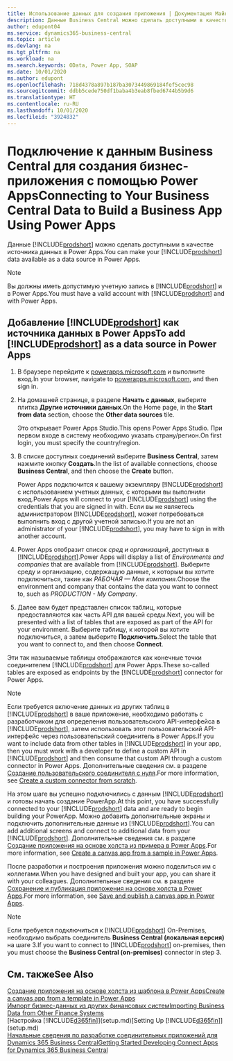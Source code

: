 ```yaml
---
title: Использование данных для создания приложения | Документация Майкрософт
description: Данные Business Central можно сделать доступными в качестве источника данных и указать URL-адрес OData ваших веб-служб для создания бизнес-приложения с помощью Power Apps.
author: edupont04
ms.service: dynamics365-business-central
ms.topic: article
ms.devlang: na
ms.tgt_pltfrm: na
ms.workload: na
ms.search.keywords: OData, Power App, SOAP
ms.date: 10/01/2020
ms.author: edupont
ms.openlocfilehash: 718d4378a897b187ba3073449869184fef5cec98
ms.sourcegitcommit: ddbb5cede750df1baba4b3eab8fbed6744b5b9d6
ms.translationtype: HT
ms.contentlocale: ru-RU
ms.lasthandoff: 10/01/2020
ms.locfileid: "3924832"
---
```

# <a name="connecting-to-your-business-central-data-to-build-a-business-app-using-power-apps"></a><span data-ttu-id="8718d-103">Подключение к данным Business Central для создания бизнес-приложения с помощью Power Apps</span><span class="sxs-lookup"><span data-stu-id="8718d-103">Connecting to Your Business Central Data to Build a Business App Using Power Apps</span></span>

<span data-ttu-id="8718d-104">Данные [!INCLUDE[prodshort](includes/prodshort.md)] можно сделать доступными в качестве источника данных в Power Apps.</span><span class="sxs-lookup"><span data-stu-id="8718d-104">You can make your [!INCLUDE[prodshort](includes/prodshort.md)] data available as a data source in Power Apps.</span></span>  

> [!NOTE]  
> <span data-ttu-id="8718d-105">Вы должны иметь допустимую учетную запись в [!INCLUDE[prodshort](includes/prodshort.md)] и в Power Apps.</span><span class="sxs-lookup"><span data-stu-id="8718d-105">You must have a valid account with [!INCLUDE[prodshort](includes/prodshort.md)] and with Power Apps.</span></span>  

## <a name="to-add-prodshort-as-a-data-source-in-power-apps"></a><span data-ttu-id="8718d-106">Добавление [!INCLUDE[prodshort](includes/prodshort.md)] как источника данных в Power Apps</span><span class="sxs-lookup"><span data-stu-id="8718d-106">To add [!INCLUDE[prodshort](includes/prodshort.md)] as a data source in Power Apps</span></span>

1. <span data-ttu-id="8718d-107">В браузере перейдите к [powerapps.microsoft.com](https://powerapps.microsoft.com/) и выполните вход.</span><span class="sxs-lookup"><span data-stu-id="8718d-107">In your browser, navigate to [powerapps.microsoft.com](https://powerapps.microsoft.com/), and then sign in.</span></span>
2. <span data-ttu-id="8718d-108">На домашней странице, в разделе **Начать с данных**, выберите плитка **Другие источники данных**.</span><span class="sxs-lookup"><span data-stu-id="8718d-108">On the Home page, in the **Start from data** section, choose the **Other data sources** tile.</span></span>  

    <span data-ttu-id="8718d-109">Это открывает Power Apps Studio.</span><span class="sxs-lookup"><span data-stu-id="8718d-109">This opens Power Apps Studio.</span></span> <span data-ttu-id="8718d-110">При первом входе в систему необходимо указать страну/регион.</span><span class="sxs-lookup"><span data-stu-id="8718d-110">On first login, you must specify the country/region.</span></span>  
3. <span data-ttu-id="8718d-111">В списке доступных соединений выберите **Business Central**, затем нажмите кнопку **Создать**.</span><span class="sxs-lookup"><span data-stu-id="8718d-111">In the list of available connections, choose **Business Central**, and then choose the **Create** button.</span></span>

    <span data-ttu-id="8718d-112">Power Apps подключится к вашему экземпляру [!INCLUDE[prodshort](includes/prodshort.md)] с использованием учетных данных, с которыми вы выполнили вход.</span><span class="sxs-lookup"><span data-stu-id="8718d-112">Power Apps will connect to your [!INCLUDE[prodshort](includes/prodshort.md)] using the credentials that you are signed in with.</span></span> <span data-ttu-id="8718d-113">Если вы не являетесь администратором [!INCLUDE[prodshort](includes/prodshort.md)], может потребоваться выполнить вход с другой учетной записью.</span><span class="sxs-lookup"><span data-stu-id="8718d-113">If you are not an administrator of your [!INCLUDE[prodshort](includes/prodshort.md)], you may have to sign in with another account.</span></span>  

4. <span data-ttu-id="8718d-114">Power Apps отобразит список *сред и организаций*, доступных в [!INCLUDE[prodshort](includes/prodshort.md)].</span><span class="sxs-lookup"><span data-stu-id="8718d-114">Power Apps will display a list of *Environments and companies* that are available from [!INCLUDE[prodshort](includes/prodshort.md)].</span></span> <span data-ttu-id="8718d-115">Выберите среду и организацию, содержащую данные, к которым вы хотите подключиться, такие как *РАБОЧАЯ — Моя компания*.</span><span class="sxs-lookup"><span data-stu-id="8718d-115">Choose the environment and company that contains the data you want to connect to, such as *PRODUCTION - My Company*.</span></span>  

5. <span data-ttu-id="8718d-116">Далее вам будет представлен список таблиц, которые предоставляются как часть API для вашей среды.</span><span class="sxs-lookup"><span data-stu-id="8718d-116">Next, you will be presented with a list of tables that are exposed as part of the API for your environment.</span></span> <span data-ttu-id="8718d-117">Выберите таблицу, к которой вы хотите подключиться, а затем выберите **Подключить**.</span><span class="sxs-lookup"><span data-stu-id="8718d-117">Select the table that you want to connect to, and then choose **Connect**.</span></span>

<span data-ttu-id="8718d-118">Эти так называемые таблицы отображаются как конечные точки соединителем [!INCLUDE[prodshort](includes/prodshort.md)] для Power Apps.</span><span class="sxs-lookup"><span data-stu-id="8718d-118">These so-called tables are exposed as endpoints by the [!INCLUDE[prodshort](includes/prodshort.md)] connector for Power Apps.</span></span>  

> [!NOTE]
> <span data-ttu-id="8718d-119">Если требуется включение данных из других таблиц в [!INCLUDE[prodshort](includes/prodshort.md)] в ваше приложение, необходимо работать с разработчиком для определения пользовательского API-интерфейса в [!INCLUDE[prodshort](includes/prodshort.md)], затем использовать этот пользовательский API-интерфейс через пользовательский соединитель в Power Apps.</span><span class="sxs-lookup"><span data-stu-id="8718d-119">If you want to include data from other tables in [!INCLUDE[prodshort](includes/prodshort.md)] in your app, then you must work with a developer to define a custom API in [!INCLUDE[prodshort](includes/prodshort.md)] and then consume that custom API through a custom connector in Power Apps.</span></span> <span data-ttu-id="8718d-120">Дополнительные сведения см. в разделе [Создание пользовательского соединителя с нуля](/connectors/custom-connectors/define-blank).</span><span class="sxs-lookup"><span data-stu-id="8718d-120">For more information, see [Create a custom connector from scratch](/connectors/custom-connectors/define-blank).</span></span>  

<span data-ttu-id="8718d-121">На этом шаге вы успешно подключились с данным [!INCLUDE[prodshort](includes/prodshort.md)] и готовы начать создание PowerApp.</span><span class="sxs-lookup"><span data-stu-id="8718d-121">At this point, you have successfully connected to your [!INCLUDE[prodshort](includes/prodshort.md)] data and are ready to begin building your PowerApp.</span></span> <span data-ttu-id="8718d-122">Можно добавить дополнительные экраны и подключить дополнительные данные из [!INCLUDE[prodshort](includes/prodshort.md)].</span><span class="sxs-lookup"><span data-stu-id="8718d-122">You can add additional screens and connect to additional data from your [!INCLUDE[prodshort](includes/prodshort.md)].</span></span> <span data-ttu-id="8718d-123">Дополнительные сведения см. в разделе [Создание приложения на основе холста из примера в Power Apps](/powerapps/maker/canvas-apps/open-and-run-a-sample-app).</span><span class="sxs-lookup"><span data-stu-id="8718d-123">For more information, see [Create a canvas app from a sample in Power Apps](/powerapps/maker/canvas-apps/open-and-run-a-sample-app).</span></span>  

<span data-ttu-id="8718d-124">После разработки и построения приложения можно поделиться им с коллегами.</span><span class="sxs-lookup"><span data-stu-id="8718d-124">When you have designed and built your app, you can share it with your colleagues.</span></span> <span data-ttu-id="8718d-125">Дополнительные сведения см. в разделе [Сохранение и публикация приложения на основе холста в Power Apps](/powerapps/maker/canvas-apps/save-publish-app).</span><span class="sxs-lookup"><span data-stu-id="8718d-125">For more information, see [Save and publish a canvas app in Power Apps](/powerapps/maker/canvas-apps/save-publish-app).</span></span>  

> [!NOTE]
> <span data-ttu-id="8718d-126">Если требуется подключиться к [!INCLUDE[prodshort](includes/prodshort.md)] On-Premises, необходимо выбрать соединитель **Business Central (локальная версия)** на шаге 3.</span><span class="sxs-lookup"><span data-stu-id="8718d-126">If you want to connect to [!INCLUDE[prodshort](includes/prodshort.md)] on-premises, then you must choose the **Business Central (on-premises)** connector in step 3.</span></span>  

## <a name="see-also"></a><span data-ttu-id="8718d-127">См. также</span><span class="sxs-lookup"><span data-stu-id="8718d-127">See Also</span></span>

[<span data-ttu-id="8718d-128">Создание приложения на основе холста из шаблона в Power Apps</span><span class="sxs-lookup"><span data-stu-id="8718d-128">Create a canvas app from a template in Power Apps</span></span>](/powerapps/maker/canvas-apps/get-started-test-drive)  
[<span data-ttu-id="8718d-129">Импорт бизнес-данных из других финансовых систем</span><span class="sxs-lookup"><span data-stu-id="8718d-129">Importing Business Data from Other Finance Systems</span></span>](across-import-data-configuration-packages.md)  
<span data-ttu-id="8718d-130">[Настройка [!INCLUDE[d365fin](includes/d365fin_md.md)]](setup.md)</span><span class="sxs-lookup"><span data-stu-id="8718d-130">[Setting Up [!INCLUDE[d365fin](includes/d365fin_md.md)]](setup.md)</span></span>  
[<span data-ttu-id="8718d-131">Начальные сведения по разработке соединительных приложений для Dynamics 365 Business Central</span><span class="sxs-lookup"><span data-stu-id="8718d-131">Getting Started Developing Connect Apps for Dynamics 365 Business Central</span></span>](/dynamics365/business-central/dev-itpro/developer/devenv-develop-connect-apps)  
